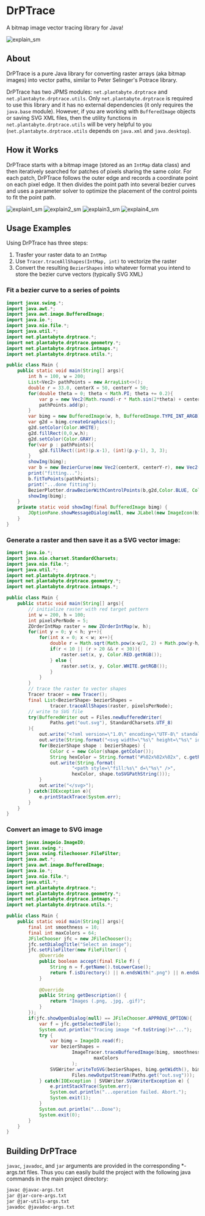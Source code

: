 # DrPTrace
A bitmap image vector tracing library for Java!

![explain_sm](https://user-images.githubusercontent.com/1922739/144734948-4645da2c-a602-4728-a148-85e59ba8f619.png)


## About
DrPTrace is a pure Java library for converting raster arrays (aka bitmap images) into vector paths, similar to Peter Selinger's Potrace library. 

DrPTrace has two JPMS modules: `net.plantabyte.drptrace` and `net.plantabyte.drptrace.utils`. Only `net.plantabyte.drptrace` is required to use this library and it has no external dependencies (it only requires the `java.base` module). However, if you are working with `BufferedImage` objects or saving SVG XML files, then the utility functions in `net.plantabyte.drptrace.utils` will be very helpful to you (`net.plantabyte.drptrace.utils` depends on `java.xml` and `java.desktop`). 

## How it Works
DrPTrace starts with a bitmap image (stored as an `IntMap` data class) and then iteratively searched for patches of pixels sharing the same color. For each patch, DrPTrace follows the outer edge and records a coordinate point on each pixel edge. It then divides the point path into several bezier curves and uses a parameter solver to optimize the placement of the control points to fit the point path. 

![explain1_sm](https://user-images.githubusercontent.com/1922739/144734949-3ccabc1b-dadc-44c7-8067-e286679322a6.png)
![explain2_sm](https://user-images.githubusercontent.com/1922739/144734950-cb69f418-503b-4f16-8242-e5b99ab0d3e2.png)
![explain3_sm](https://user-images.githubusercontent.com/1922739/144734954-e0e68057-e8a9-49d2-95c7-40f268f87290.png)
![explain4_sm](https://user-images.githubusercontent.com/1922739/144734956-9bfff2b5-16c2-4ce6-a3eb-1d9cb2a8d71b.png)


## Usage Examples

Using DrPTrace has three steps:
1. Trasfer your raster data to an `IntMap`
2. Use `Tracer.traceAllShapes(IntMap, int)` to vectorize the raster
3. Convert the resulting `BezierShapes` into whatever format you intend to store the bezier curve vectors (typically SVG XML)

### Fit a bezier curve to a series of points

```java
import javax.swing.*;
import java.awt.*;
import java.awt.image.BufferedImage;
import java.io.*;
import java.nio.file.*;
import java.util.*;
import net.plantabyte.drptrace.*;
import net.plantabyte.drptrace.geometry.*;
import net.plantabyte.drptrace.intmaps.*;
import net.plantabyte.drptrace.utils.*;

public class Main {
	public static void main(String[] args){
		int h = 100, w = 200;
		List<Vec2> pathPoints = new ArrayList<>();
		double r = 33.0, centerX = 50, centerY = 50;
		for(double theta = 0; theta < Math.PI; theta += 0.2){
			var p = new Vec2(Math.round(-r * Math.sin(2*theta) + centerX), Math.round(r*Math.cos(theta) + centerY));
			pathPoints.add(p);
		}
		var bimg = new BufferedImage(w, h, BufferedImage.TYPE_INT_ARGB);
		var g2d = bimg.createGraphics();
		g2d.setColor(Color.WHITE);
		g2d.fillRect(0,0,w,h);
		g2d.setColor(Color.GRAY);
		for(var p : pathPoints){
			g2d.fillRect((int)(p.x-1), (int)(p.y-1), 3, 3);
		}
		showImg(bimg);
		var b = new BezierCurve(new Vec2(centerX, centerY-r), new Vec2(centerX, centerY+r));
		print("fitting...");
		b.fitToPoints(pathPoints);
		print("...done fitting");
		BezierPlotter.drawBezierWithControlPoints(b,g2d,Color.BLUE, Color.RED);
		showImg(bimg);
	}
	private static void showImg(final BufferedImage bimg) {
		JOptionPane.showMessageDialog(null, new JLabel(new ImageIcon(bimg)));
	}
}
```

### Generate a raster and then save it as a SVG vector image:

```java
import java.io.*;
import java.nio.charset.StandardCharsets;
import java.nio.file.*;
import java.util.*;
import net.plantabyte.drptrace.*;
import net.plantabyte.drptrace.geometry.*;
import net.plantabyte.drptrace.intmaps.*;

public class Main {
	public static void main(String[] args){
		// initialize raster with red target pattern
		int w = 200, h = 100;
		int pixelsPerNode = 5;
		ZOrderIntMap raster = new ZOrderIntMap(w, h);
		for(int y = 0; y < h; y++){
			for(int x = 0; x < w; x++){
				double r = Math.sqrt(Math.pow(x-w/2, 2) + Math.pow(y-h/2, 2));
				if(r < 10 || (r > 20 && r < 30)){
					raster.set(x, y, Color.RED.getRGB());
				} else {
					raster.set(x, y, Color.WHITE.getRGB());
				}
			}
		}
		// trace the raster to vector shapes
		Tracer tracer = new Tracer();
		final List<BezierShape> bezierShapes =
				tracer.traceAllShapes(raster, pixelsPerNode);
		// write to SVG file
		try(BufferedWriter out = Files.newBufferedWriter(
				Paths.get("out.svg"), StandardCharsets.UTF_8)
		){
			out.write("<?xml version=\"1.0\" encoding=\"UTF-8\" standalone=\"no\"?>");
			out.write(String.format("<svg width=\"%s\" height=\"%s\" id=\"svgroot\" version=\"1.1\" viewBox=\"0 0 %s %s\" xmlns=\"http://www.w3.org/2000/svg\">", w, h, w, h));
			for(BezierShape shape : bezierShapes) {
				Color c = new Color(shape.getColor());
				String hexColor = String.format("#%02x%02x%02x", c.getRed(), c.getGreen(), c.getBlue());
				out.write(String.format(
						"<path style=\"fill:%s\" d=\"%s\" />",
						hexColor, shape.toSVGPathString()));
			}
			out.write("</svg>");
		} catch(IOException e){
			e.printStackTrace(System.err);
		}
	}
}
```

### Convert an image to SVG image

```java
import javax.imageio.ImageIO;
import javax.swing.*;
import javax.swing.filechooser.FileFilter;
import java.awt.*;
import java.awt.image.BufferedImage;
import java.io.*;
import java.nio.file.*;
import java.util.*;
import net.plantabyte.drptrace.*;
import net.plantabyte.drptrace.geometry.*;
import net.plantabyte.drptrace.intmaps.*;
import net.plantabyte.drptrace.utils.*;

public class Main {
	public static void main(String[] args){
		final int smoothness = 10;
		final int maxColors = 64;
		JFileChooser jfc = new JFileChooser();
		jfc.setDialogTitle("Select an image");
		jfc.setFileFilter(new FileFilter() {
			@Override
			public boolean accept(final File f) {
				String n = f.getName().toLowerCase();
				return f.isDirectory() || n.endsWith(".png") || n.endsWith(".jpg") || n.endsWith(".jpeg") || n.endsWith(".gif");
			}
			
			@Override
			public String getDescription() {
				return "Images (.png, .jpg, .gif)";
			}
		});
		if(jfc.showOpenDialog(null) == JFileChooser.APPROVE_OPTION){
			var f = jfc.getSelectedFile();
			System.out.println("Tracing image "+f.toString()+"...");
			try {
				var bimg = ImageIO.read(f);
				var bezierShapes =
						ImageTracer.traceBufferedImage(bimg, smoothness,
								maxColors
						);
				SVGWriter.writeToSVG(bezierShapes, bimg.getWidth(), bimg.getHeight(),
						Files.newOutputStream(Paths.get("out.svg")));
			} catch(IOException | SVGWriter.SVGWriterException e) {
				e.printStackTrace(System.err);
				System.out.println("...operation failed. Abort.");
				System.exit(1);
			}
			System.out.println("...Done");
			System.exit(0);
		}
	}
}

```

## Building DrPTrace

`javac`, `javadoc`, and `jar` arguments are provided in the corresponding *-args.txt files. Thus you can easily build the project with the following java commands in the main project directory:

```bash
javac @javac-args.txt
jar @jar-core-args.txt
jar @jar-utils-args.txt
javadoc @javadoc-args.txt
```
